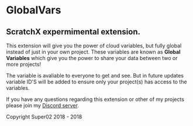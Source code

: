 # GlobalVars
## ScratchX expermimental extension.
This extension will give you the power of cloud variables, but fully global instead of just in your own project. These variables are known as **Global Variables** which give you the power to share your data between two or more projects!

The variable is avaliable to everyone to get and see. But in future updates variable ID'S will be added to ensure only your project(s) has access to the variables.

If you have any questions regarding this extension or other of my projects please join my [Discord server](http://discord.super02.me).

Copyright Super02 2018 - 2018
